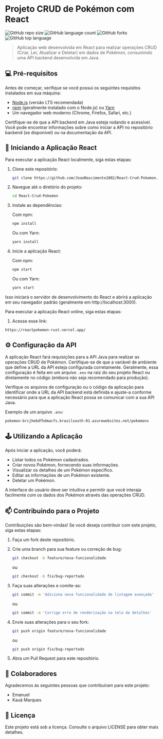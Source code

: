 # Projeto CRUD de Pokémon com React

![GitHub repo size](https://img.shields.io/github/repo-size/JoaoNascimento1802/React-Crud-Pokemon?style=for-the-badge)
![GitHub language count](https://img.shields.io/github/languages/count/JoaoNascimento1802/React-Crud-Pokemon?style=for-the-badge)
![GitHub forks](https://img.shields.io/github/forks/JoaoNascimento1802/React-Crud-Pokemon?style=for-the-badge)
![GitHub top language](https://img.shields.io/github/languages/top/JoaoNascimento1802/React-Crud-Pokemon?style=for-the-badge)

> Aplicação web desenvolvida em React para realizar operações CRUD (Criar, Ler, Atualizar e Deletar) em dados de Pokémon, consumindo uma API backend desenvolvida em Java.

## 💻 Pré-requisitos

Antes de começar, verifique se você possui os seguintes requisitos instalados em sua máquina:

- [Node.js](https://nodejs.org/) (versão LTS recomendada)
- [npm](https://www.npmjs.com/) (geralmente instalado com o Node.js) ou [Yarn](https://yarnpkg.com/)
- Um navegador web moderno (Chrome, Firefox, Safari, etc.)

Certifique-se de que a API backend em Java esteja rodando e acessível. Você pode encontrar informações sobre como iniciar a API no repositório backend (se disponível) ou na documentação da API.

## 🚀 Iniciando a Aplicação React

Para executar a aplicação React localmente, siga estas etapas:

1. Clone este repositório:
   ```bash
   git clone https://github.com/JoaoNascimento1802/React-Crud-Pokemon.git
   ```

2. Navegue até o diretório do projeto:
   ```bash
   cd React-Crud-Pokemon
   ```

3. Instale as dependências:

   Com npm:
   ```bash
   npm install
   ```

   Ou com Yarn:
   ```bash
   yarn install
   ```

4. Inicie a aplicação React:

   Com npm:
   ```bash
   npm start
   ```

   Ou com Yarn:
   ```bash
   yarn start
   ```


Isso iniciará o servidor de desenvolvimento do React e abrirá a aplicação em seu navegador padrão (geralmente em http://localhost:3000).

Para executar a aplicação React online, siga estas etapas:

1. Acesse esse link:
```bash
https://reactpokemon-rust.vercel.app/
```

## ⚙️ Configuração da API

A aplicação React fará requisições para a API Java para realizar as operações CRUD de Pokémon. Certifique-se de que a variável de ambiente que define a URL da API esteja configurada corretamente. Geralmente, essa configuração é feita em um arquivo `.env` na raiz do seu projeto React ou diretamente no código (embora não seja recomendado para produção).

Verifique os arquivos de configuração ou o código da aplicação para identificar onde a URL da API backend está definida e ajuste-a conforme necessário para que a aplicação React possa se comunicar com a sua API Java.

Exemplo de um arquivo `.env`:

```env
pokemon-brcjhebdfhdmacfs.brazilsouth-01.azurewebsites.net/pokemons
```

## 🕹️ Utilizando a Aplicação

Após iniciar a aplicação, você poderá:

- Listar todos os Pokémon cadastrados.
- Criar novos Pokémon, fornecendo suas informações.
- Visualizar os detalhes de um Pokémon específico.
- Editar as informações de um Pokémon existente.
- Deletar um Pokémon.

A interface do usuário deve ser intuitiva e permitir que você interaja facilmente com os dados dos Pokémon através das operações CRUD.

## 📫 Contribuindo para o Projeto

Contribuições são bem-vindas! Se você deseja contribuir com este projeto, siga estas etapas:

1. Faça um fork deste repositório.
2. Crie uma branch para sua feature ou correção de bug:
   ```bash
   git checkout -b feature/nova-funcionalidade
   ```
   ou
   ```bash
   git checkout -b fix/bug-reportado
   ```

3. Faça suas alterações e comite-as:
   ```bash
   git commit -m 'Adiciona nova funcionalidade de listagem avançada'
   ```
   ou
   ```bash
   git commit -m 'Corrige erro de renderização na tela de detalhes'
   ```

4. Envie suas alterações para o seu fork:
   ```bash
   git push origin feature/nova-funcionalidade
   ```
   ou
   ```bash
   git push origin fix/bug-reportado
   ```

5. Abra um Pull Request para este repositório.

## 🤝 Colaboradores

Agradecemos às seguintes pessoas que contribuíram para este projeto:

- Emanuel  
- Kauã Marques

## 📝 Licença

Este projeto está sob a licença. Consulte o arquivo LICENSE para obter mais detalhes.
